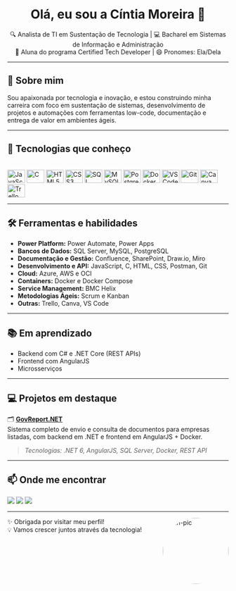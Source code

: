 <h1 align="center">Olá, eu sou a Cíntia Moreira 👋</h1>

<p align="center">
  🔍 Analista de TI em Sustentação de Tecnologia | 💻 Bacharel em Sistemas de Informação e Administração<br>
  🚀 Aluna do programa Certified Tech Developer | 😄 Pronomes: Ela/Dela
</p>

---

## 💼 Sobre mim

Sou apaixonada por tecnologia e inovação, e estou construindo minha carreira com foco em sustentação de sistemas, desenvolvimento de projetos e automações com ferramentas low-code, documentação e entrega de valor em ambientes ágeis.

---

## 🚀 Tecnologias que conheço

<div style="display: inline_block"><br>
  <!-- Linguagens -->
  <img title="JavaScript" height="30" width="40" src="https://cdn.jsdelivr.net/gh/devicons/devicon/icons/javascript/javascript-plain.svg">
  <img title="C" height="30" width="40" src="https://cdn.jsdelivr.net/gh/devicons/devicon/icons/c/c-line.svg">
  <img title="HTML5" height="30" width="40" src="https://cdn.jsdelivr.net/gh/devicons/devicon/icons/html5/html5-original.svg">
  <img title="CSS3" height="30" width="40" src="https://cdn.jsdelivr.net/gh/devicons/devicon/icons/css3/css3-original.svg">

  <!-- Banco de dados -->
  <img title="SQL Server" height="30" width="40" src="https://cdn.jsdelivr.net/gh/devicons/devicon/icons/microsoftsqlserver/microsoftsqlserver-plain.svg">
  <img title="MySQL" height="30" width="40" src="https://cdn.jsdelivr.net/gh/devicons/devicon/icons/mysql/mysql-plain.svg">
  <img title="PostgreSQL" height="30" width="40" src="https://cdn.jsdelivr.net/gh/devicons/devicon/icons/postgresql/postgresql-plain.svg">

  <!-- Ferramentas e plataformas -->
  <img title="Docker" height="30" width="40" src="https://cdn.jsdelivr.net/gh/devicons/devicon/icons/docker/docker-original.svg">
  <img title="VSCode" height="30" width="40" src="https://cdn.jsdelivr.net/gh/devicons/devicon/icons/vscode/vscode-original.svg">
  <img title="Git" height="30" width="40" src="https://cdn.jsdelivr.net/gh/devicons/devicon/icons/git/git-original.svg">
  <img title="Canva" height="30" width="40" src="https://cdn.jsdelivr.net/gh/devicons/devicon/icons/canva/canva-original.svg">
  <img title="Trello" height="30" width="40" src="https://cdn.jsdelivr.net/gh/devicons/devicon/icons/trello/trello-plain.svg">
</div>

---

## 🛠️ Ferramentas e habilidades

- **Power Platform:** Power Automate, Power Apps  
- **Bancos de Dados:** SQL Server, MySQL, PostgreSQL  
- **Documentação e Gestão:** Confluence, SharePoint, Draw.io, Miro  
- **Desenvolvimento e API:** JavaScript, C, HTML, CSS, Postman, Git
- **Cloud:** Azure, AWS e OCI
- **Containers:** Docker e Docker Compose  
- **Service Management:** BMC Helix  
- **Metodologias Ágeis:** Scrum e Kanban  
- **Outras:** Trello, Canva, VS Code

---

## 📚 Em aprendizado

- Backend com C# e .NET Core (REST APIs)
- Frontend com AngularJS
- Microsserviços

---

## 💻 Projetos em destaque

🗂️ **[GovReport.NET](https://github.com/seu-usuario/govreport)**  
Sistema completo de envio e consulta de documentos para empresas listadas, com backend em .NET e frontend em AngularJS + Docker.  
> *Tecnologias: .NET 6, AngularJS, SQL Server, Docker, REST API*

---

## 📫 Onde me encontrar

<div>
  <a href="https://www.instagram.com/cintia_crm/" target="_blank"><img src="https://img.shields.io/badge/-Instagram-%23E4405F?style=for-the-badge&logo=instagram&logoColor=white"></a>
  <a href="mailto:cintia1350@gmail.com"><img src="https://img.shields.io/badge/-Gmail-%23333?style=for-the-badge&logo=gmail&logoColor=white"></a>
  <a href="https://www.linkedin.com/in/cintia-rodrigues-moreira/" target="_blank"><img src="https://img.shields.io/badge/-LinkedIn-%230077B5?style=for-the-badge&logo=linkedin&logoColor=white"></a> 
</div>

---

<img align="right" alt="Cin-pic" height="150" src="https://avatar.canva.com/avatars/users/d94dcb92-da13-4169-bc79-aecae8526027/50.png" style="border-radius:50%;">

✨ Obrigada por visitar meu perfil!  
💡 Vamos crescer juntos através da tecnologia!

